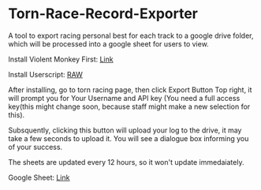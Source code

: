 # Torn-Race-Record-Exporter

A tool to export racing personal best for each track to a google drive folder, which will be processed into a google sheet for users to view.

Install Violent Monkey First: [Link](https://violentmonkey.github.io/get-it/)

Install Userscript: [RAW](https://raw.githubusercontent.com/MK07/Torn-Race-Record-Exporter/main/Race%20Exporter.user.js)

After installing, go to torn racing page, then click Export Button Top right, it will prompt you for Your Username and API key (You need a full access key(this might change soon, because staff might make a new selection for this).

Subsquently, clicking this button will upload your log to the drive, it may take a few seconds to upload it. You will see a dialogue box informing you of your success.

The sheets are updated every 12 hours, so it won't update immedaiately.

Google Sheet: [Link](https://docs.google.com/spreadsheets/d/18cKMqyWrXA9O-7aA1wXpI3972xVrzAXms8-PhzKenzI/edit?usp=sharing)
